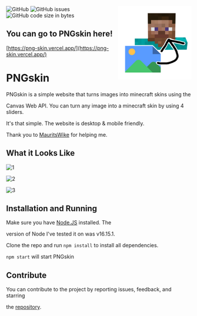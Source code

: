 <img  align="right"  src="https://raw.githubusercontent.com/udu3324/PNGskin/master/public/logo512.png"  height="200"  width="200">

<img  alt="GitHub"  src="https://img.shields.io/github/license/udu3324/PNGskin">

<img  alt="GitHub issues"  src="https://img.shields.io/github/issues/udu3324/PNGskin">

<img  alt="GitHub code size in bytes"  src="https://img.shields.io/github/languages/code-size/udu3324/PNGskin">

## You can go to PNGskin here!

[https://png-skin.vercel.app/](https://png-skin.vercel.app/)

# PNGskin

PNGskin is a simple website that turns images into minecraft skins using the

Canvas Web API. You can turn any image into a minecraft skin by using 4 sliders.

It's that simple. The website is desktop & mobile friendly.

Thank you to [MauritsWike](https://github.com/MauritsWilke) for helping me.

## What it Looks Like

![1](https://cdn.discordapp.com/attachments/919010462476152832/1012146301095379034/unknown.png)

![2](https://cdn.discordapp.com/attachments/919010462476152832/1012146498043117688/unknown.png)

![3](https://cdn.discordapp.com/attachments/919010462476152832/1012146987069607997/unknown.png)

## Installation and Running

Make sure you have [Node.JS](https://nodejs.org/en/download) installed. The

version of Node I've tested it on was v16.15.1.

Clone the repo and run `npm install` to install all dependencies.

`npm start` will start PNGskin

## Contribute

You can contribute to the project by reporting issues, feedback, and starring

the [repository](https://github.com/udu3324/pngskin).
